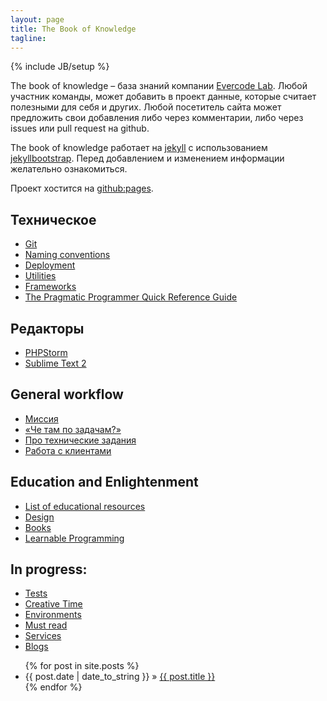 ```yaml
---
layout: page
title: The Book of Knowledge
tagline: 
---
```

{% include JB/setup %}

The book of knowledge – база знаний компании [Evercode Lab](http://www.evercodelab.com). Любой участник команды, может добавить в проект данные, которые считает полезными для себя и других. Любой посетитель сайта может предложить свои добавления либо через комментарии, либо через issues или pull request на github.

The book of knowledge работает на [jekyll](https://github.com/mojombo/jekyll) с использованием [jekyllbootstrap](http://jekyllbootstrap.com/). Перед добавлением и изменением информации желательно ознакомиться.

Проект хостится на [github:pages](http://pages.github.com/).

## Техническое

* [Git](/pages/git.html)
* [Naming conventions](/pages/naming-conventions.html)
* [Deployment](/pages/deployment.html)
* [Utilities](/pages/utilities.html)
* [Frameworks](/pages/frameworks.html) 
* [The Pragmatic Programmer Quick Reference Guide](/pages/pragprogref.html)

## Редакторы

* [PHPStorm](/pages/phpstorm.html)
* [Sublime Text 2](/pages/sublime-text-2.html)

## General workflow

* [Миссия](/pages/mission.html)
* [«Че там по задачам?»](/pages/i-have-nothing-to-do.html)
* [Про технические задания](/pages/requirements-specification.html)
* [Работа с клиентами](/pages/working-with-clients.html)


## Education and Enlightenment

* [List of educational resources](/pages/educational-resources.html)
* [Design](/pages/design.html)
* [Books](/pages/books.html)
* [Learnable Programming](http://worrydream.com/LearnableProgramming/)

## In progress:

* [Tests](/pages/tests.html)
* [Creative Time](/pages/creative-time.html)
* [Environments](/pages/environments.html)
* [Must read](/pages/must-read.html)
* [Services](/pages/services.html)
* [Blogs](/pages/blogs.html)


<ul class="posts">
  {% for post in site.posts %}
    <li><span>{{ post.date | date_to_string }}</span> &raquo; <a href="{{ BASE_PATH }}{{ post.url }}">{{ post.title }}</a></li>
  {% endfor %}
</ul>

